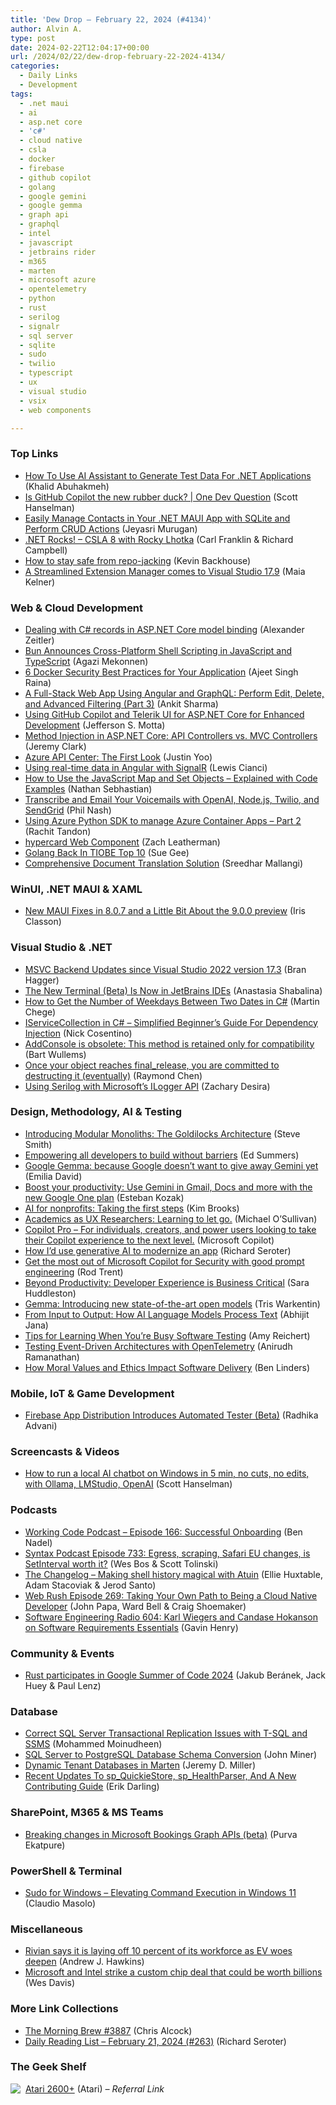 ```yaml
---
title: 'Dew Drop – February 22, 2024 (#4134)'
author: Alvin A.
type: post
date: 2024-02-22T12:04:17+00:00
url: /2024/02/22/dew-drop-february-22-2024-4134/
categories:
  - Daily Links
  - Development
tags:
  - .net maui
  - ai
  - asp.net core
  - 'c#'
  - cloud native
  - csla
  - docker
  - firebase
  - github copilot
  - golang
  - google gemini
  - google gemma
  - graph api
  - graphql
  - intel
  - javascript
  - jetbrains rider
  - m365
  - marten
  - microsoft azure
  - opentelemetry
  - python
  - rust
  - serilog
  - signalr
  - sql server
  - sqlite
  - sudo
  - twilio
  - typescript
  - ux
  - visual studio
  - vsix
  - web components

---
```

### <a name="top"></a>Top Links

  * <a href="https://blog.jetbrains.com/dotnet/2024/02/21/jetbrains-ai-assistant-generate-test-data-for-dotnet/" target="_blank" rel="noopener">How To Use AI Assistant to Generate Test Data For .NET Applications</a> (Khalid Abuhakmeh)
  * <a href="http://www.youtube.com/watch?v=PmWVlbKNvxo" target="_blank" rel="noopener">Is GitHub Copilot the new rubber duck? | One Dev Question</a> (Scott Hanselman)
  * <a href="https://www.syncfusion.com/blogs/post/manage-contact-maui-sqlite-crud.aspx?utm_source=alvinashcraft&utm_medium=email&utm_campaign=alvinashcraft_blog_edmfeb24" target="_blank" rel="noopener">Easily Manage Contacts in Your .NET MAUI App with SQLite and Perform CRUD Actions</a> (Jeyasri Murugan)
  * <a href="https://www.spreaker.com/episode/csla-8-with-rocky-lhotka--58772303" target="_blank" rel="noopener">.NET Rocks! &#8211; CSLA 8 with Rocky Lhotka</a> (Carl Franklin & Richard Campbell)
  * <a href="https://github.blog/2024-02-21-how-to-stay-safe-from-repo-jacking/" target="_blank" rel="noopener">How to stay safe from repo-jacking</a> (Kevin Backhouse)
  * <a href="https://devblogs.microsoft.com/visualstudio/a-streamlined-extension-manager-comes-to-visual-studio-17-9/" target="_blank" rel="noopener">A Streamlined Extension Manager comes to Visual Studio 17.9</a> (Maia Kelner)



### <a name="web"></a>Web & Cloud Development

  * <a href="https://alexanderzeitler.com/articles/dealing-with-csharp-records-in-aspnet-core-model-binding/" target="_blank" rel="noopener">Dealing with C# records in ASP.NET Core model binding</a> (Alexander Zeitler)
  * <a href="https://www.infoq.com/news/2024/02/bun-announces-bun-shell/?utm_campaign=infoq_content&utm_source=infoq&utm_medium=feed&utm_term=global" target="_blank" rel="noopener">Bun Announces Cross-Platform Shell Scripting in JavaScript and TypeScript</a> (Agazi Mekonnen)
  * <a href="https://www.docker.com/blog/6-docker-security-best-practices-for-your-application/" target="_blank" rel="noopener">6 Docker Security Best Practices for Your Application</a> (Ajeet Singh Raina)
  * <a href="https://www.syncfusion.com/blogs/post/full-stack-app-angular-graphql-3.aspx" target="_blank" rel="noopener">A Full-Stack Web App Using Angular and GraphQL: Perform Edit, Delete, and Advanced Filtering (Part 3)</a> (Ankit Sharma)
  * <a href="https://www.telerik.com/blogs/using-github-copilot-telerik-ui-aspnet-core-enhanced-development" target="_blank" rel="noopener">Using GitHub Copilot and Telerik UI for ASP.NET Core for Enhanced Development</a> (Jefferson S. Motta)
  * <a href="https://jeremybytes.blogspot.com/2024/02/method-injection-in-aspnet-core-api.html" target="_blank" rel="noopener">Method Injection in ASP.NET Core: API Controllers vs. MVC Controllers</a> (Jeremy Clark)
  * <a href="https://techcommunity.microsoft.com/t5/apps-on-azure-blog/azure-api-center-the-first-look/ba-p/4060180" target="_blank" rel="noopener">Azure API Center: The First Look</a> (Justin Yoo)
  * <a href="https://blog.logrocket.com/using-real-time-data-angular-signalr/" target="_blank" rel="noopener">Using real-time data in Angular with SignalR</a> (Lewis Cianci)
  * <a href="https://www.freecodecamp.org/news/javascript-map-and-set-objects-explained/" target="_blank" rel="noopener">How to Use the JavaScript Map and Set Objects – Explained with Code Examples</a> (Nathan Sebhastian)
  * <a href="https://www.twilio.com/en-us/blog/transcribe-email-voicemails-openai-node-twilio-sendgrid" target="_blank" rel="noopener">Transcribe and Email Your Voicemails with OpenAI, Node.js, Twilio, and SendGrid</a> (Phil Nash)
  * <a href="https://techcommunity.microsoft.com/t5/apps-on-azure-blog/using-azure-python-sdk-to-manage-azure-container-apps-part-2/ba-p/4059840" target="_blank" rel="noopener">Using Azure Python SDK to manage Azure Container Apps &#8211; Part 2</a> (Rachit Tandon)
  * <a href="https://www.zachleat.com/web/hypercard/" target="_blank" rel="noopener">hypercard Web Component</a> (Zach Leatherman)
  * <a href="http://www.i-programmer.info/news/98-languages/16990-golang-back-in-tiobe-top-10.html" target="_blank" rel="noopener">Golang Back In TIOBE Top 10</a> (Sue Gee)
  * <a href="https://devblogs.microsoft.com/azuregov/document-translation-solution/" target="_blank" rel="noopener">Comprehensive Document Translation Solution</a> (Sreedhar Mallangi)



### <a name="silverlight"></a>WinUI, .NET MAUI & XAML

  * <a href="https://www.irisclasson.com/2024/02/15/new-maui-fixes-in-8.0.7-and-a-little-bit-about-the-9.0.0-preview/" target="_blank" rel="noopener">New MAUI Fixes in 8.0.7 and a Little Bit About the 9.0.0 preview</a> (Iris Classon)



### <a name="dotnet"></a>Visual Studio & .NET

  * <a href="https://devblogs.microsoft.com/cppblog/msvc-backend-updates-since-visual-studio-2022-version-17-3/" target="_blank" rel="noopener">MSVC Backend Updates since Visual Studio 2022 version 17.3</a> (Bran Hagger)
  * <a href="https://blog.jetbrains.com/idea/2024/02/the-new-terminal-beta-is-now-in-jetbrains-ides/" target="_blank" rel="noopener">The New Terminal (Beta) Is Now in JetBrains IDEs</a> (Anastasia Shabalina)
  * <a href="https://code-maze.com/csharp-find-number-of-weekdays-between-two-dates/" target="_blank" rel="noopener">How to Get the Number of Weekdays Between Two Dates in C#</a> (Martin Chege)
  * <a href="https://www.devleader.ca/2024/02/21/iservicecollection-in-c-simplified-beginners-guide-for-dependency-injection/" target="_blank" rel="noopener">IServiceCollection in C# – Simplified Beginner’s Guide For Dependency Injection</a> (Nick Cosentino)
  * <a href="https://bartwullems.blogspot.com/2024/02/addconsole-is-obsolete-this-method-is.html" target="_blank" rel="noopener">AddConsole is obsolete: This method is retained only for compatibility</a> (Bart Wullems)
  * <a href="https://devblogs.microsoft.com/oldnewthing/20240221-00/?p=109431" target="_blank" rel="noopener">Once your object reaches final_release, you are committed to destructing it (eventually)</a> (Raymond Chen)
  * <a href="https://code-maze.com/aspnetcore-using-serilog-with-microsofts-ilogger-api/" target="_blank" rel="noopener">Using Serilog with Microsoft’s ILogger API</a> (Zachary Desira)



### <a name="design"></a>Design, Methodology, AI & Testing

  * <a href="https://ardalis.com/introducing-modular-monoliths-goldilocks-architecture/" target="_blank" rel="noopener">Introducing Modular Monoliths: The Goldilocks Architecture</a> (Steve Smith)
  * <a href="https://github.blog/2024-02-21-empowering-all-developers-to-build-without-barriers/" target="_blank" rel="noopener">Empowering all developers to build without barriers</a> (Ed Summers)
  * <a href="https://www.theverge.com/2024/2/21/24078610/google-gemma-gemini-small-ai-model-open-source" target="_blank" rel="noopener">Google Gemma: because Google doesn’t want to give away Gemini yet</a> (Emilia David)
  * <a href="https://blog.google/products/google-one/google-one-gemini-ai-gmail-docs-sheets/" target="_blank" rel="noopener">Boost your productivity: Use Gemini in Gmail, Docs and more with the new Google One plan</a> (Esteban Kozak)
  * <a href="https://techcommunity.microsoft.com/t5/nonprofit-community-blog/ai-for-nonprofits-taking-the-first-steps/ba-p/4064045" target="_blank" rel="noopener">AI for nonprofits: Taking the first steps</a> (Kim Brooks)
  * <a href="https://medium.com/uxr-microsoft/academics-as-ux-researchers-learning-to-let-go-6322ee0f3af0?source=rss----59751c8587e8---4" target="_blank" rel="noopener">Academics as UX Researchers: Learning to let go.</a> (Michael O&#8217;Sullivan)
  * <a href="https://www.microsoft.com/store/b/copilotpro" target="_blank" rel="noopener">Copilot Pro &#8211; For individuals, creators, and power users looking to take their Copilot experience to the next level.</a> (Microsoft Copilot)
  * <a href="https://seroter.com/2024/02/21/how-id-use-generative-ai-to-modernize-an-app/" target="_blank" rel="noopener">How I’d use generative AI to modernize an app</a> (Richard Seroter)
  * <a href="https://www.microsoft.com/en-us/security/blog/2024/02/21/get-the-most-out-of-microsoft-copilot-for-security-with-good-prompt-engineering/" target="_blank" rel="noopener">Get the most out of Microsoft Copilot for Security with good prompt engineering</a> (Rod Trent)
  * <a href="https://www.pulumi.com/blog/software-developer-experience-devex-devx-devops-culture/" target="_blank" rel="noopener">Beyond Productivity: Developer Experience is Business Critical</a> (Sara Huddleston)
  * <a href="https://blog.google/technology/developers/gemma-open-models/" target="_blank" rel="noopener">Gemma: Introducing new state-of-the-art open models</a> (Tris Warkentin)
  * <a href="https://dailydotnettips.com/from-input-to-output-how-ai-language-models-process-text/" target="_blank" rel="noopener">From Input to Output: How AI Language Models Process Text</a> (Abhijit Jana)
  * <a href="https://www.telerik.com/blogs/tips-learning-when-busy-software-testing" target="_blank" rel="noopener">Tips for Learning When You’re Busy Software Testing</a> (Amy Reichert)
  * <a href="https://thenewstack.io/testing-event-driven-architectures-with-opentelemetry/" target="_blank" rel="noopener">Testing Event-Driven Architectures with OpenTelemetry</a> (Anirudh Ramanathan)
  * <a href="https://www.infoq.com/news/2024/02/moral-values-software-delivery/?utm_campaign=infoq_content&utm_source=infoq&utm_medium=feed&utm_term=global" target="_blank" rel="noopener">How Moral Values and Ethics Impact Software Delivery</a> (Ben Linders)



### <a name="mobile"></a>Mobile, IoT & Game Development

  * <a href="https://firebase.blog/posts/2024/02/automated-smoke-testing-app-distribution" target="_blank" rel="noopener">Firebase App Distribution Introduces Automated Tester (Beta)</a> (Radhika Advani)



### <a name="videos"></a>Screencasts & Videos

  * <a href="http://www.youtube.com/watch?v=_AxXtXwdZmY" target="_blank" rel="noopener">How to run a local AI chatbot on Windows in 5 min, no cuts, no edits, with Ollama, LMStudio, OpenAI</a> (Scott Hanselman)



### <a name="podcasts"></a>Podcasts

  * <a href="https://www.bennadel.com/blog/4594-working-code-podcast-episode-166-successful-onboarding.htm" target="_blank" rel="noopener">Working Code Podcast &#8211; Episode 166: Successful Onboarding</a> (Ben Nadel)
  * <a href="https://syntax.fm/733" target="_blank" rel="noopener">Syntax Podcast Episode 733: Egress, scraping, Safari EU changes, is SetInterval worth it?</a> (Wes Bos & Scott Tolinski)
  * <a href="https://changelog.com/podcast/579" target="_blank" rel="noopener">The Changelog &#8211; Making shell history magical with Atuin</a> (Ellie Huxtable, Adam Stacoviak & Jerod Santo)
  * <a href="https://www.webrush.io/episodes/episode-269-taking-your-own-path-to-being-a-cloud-native-developer" target="_blank" rel="noopener">Web Rush Episode 269: Taking Your Own Path to Being a Cloud Native Developer</a> (John Papa, Ward Bell & Craig Shoemaker)
  * <a href="https://se-radio.net/2024/02/se-radio-604-karl-wiegers-and-candase-hokanson-on-software-requirements-essentials/" target="_blank" rel="noopener">Software Engineering Radio 604: Karl Wiegers and Candase Hokanson on Software Requirements Essentials</a> (Gavin Henry)



### <a name="events"></a>Community & Events

  * <a href="https://blog.rust-lang.org/2024/02/21/Rust-participates-in-GSoC-2024.html" target="_blank" rel="noopener">Rust participates in Google Summer of Code 2024</a> (Jakub Beránek, Jack Huey & Paul Lenz)



### <a name="sql"></a>Database

  * <a href="https://www.mssqltips.com/sqlservertip/7933/troubleshoot-sql-server-transactional-replication-step-by-step/" target="_blank" rel="noopener">Correct SQL Server Transactional Replication Issues with T-SQL and SSMS</a> (Mohammed Moinudheen)
  * <a href="https://www.mssqltips.com/sqlservertip/7931/migrate-a-database-schema-from-sql-server-to-postgresql/" target="_blank" rel="noopener">SQL Server to PostgreSQL Database Schema Conversion</a> (John Miner)
  * <a href="https://jeremydmiller.com/2024/02/21/dynamic-tenant-databases-in-marten/" target="_blank" rel="noopener">Dynamic Tenant Databases in Marten</a> (Jeremy D. Miller)
  * <a href="https://erikdarling.com/recent-updates-to-sp_quickiestore-sp_healthparser-and-a-new-contributing-guide/" target="_blank" rel="noopener">Recent Updates To sp_QuickieStore, sp_HealthParser, And A New Contributing Guide</a> (Erik Darling)



### <a name="sp"></a>SharePoint, M365 & MS Teams

  * <a href="https://devblogs.microsoft.com/microsoft365dev/breaking-changes-in-microsoft-bookings-graph-apis-beta/" target="_blank" rel="noopener">Breaking changes in Microsoft Bookings Graph APIs (beta)</a> (Purva Ekatpure)



### <a name="ps"></a>PowerShell & Terminal

  * <a href="https://www.infoq.com/news/2024/02/sudo-windows/?utm_campaign=infoq_content&utm_source=infoq&utm_medium=feed&utm_term=global" target="_blank" rel="noopener">Sudo for Windows &#8211; Elevating Command Execution in Windows 11</a> (Claudio Masolo)



### <a name="misc"></a>Miscellaneous

  * <a href="https://www.theverge.com/2024/2/21/24079572/rivian-layoff-ev-production-q4-earnings" target="_blank" rel="noopener">Rivian says it is laying off 10 percent of its workforce as EV woes deepen</a> (Andrew J. Hawkins)
  * <a href="https://www.theverge.com/2024/2/21/24079336/microsoft-intel-chip-partnership-foundry-tsmc" target="_blank" rel="noopener">Microsoft and Intel strike a custom chip deal that could be worth billions</a> (Wes Davis)



### <a name="links"></a>More Link Collections

  * <a href="https://blog.cwa.me.uk/2024/02/22/the-morning-brew-3887/" target="_blank" rel="noopener">The Morning Brew #3887</a> (Chris Alcock)
  * <a href="https://seroter.com/2024/02/21/daily-reading-list-february-21-2024-263/" target="_blank" rel="noopener">Daily Reading List – February 21, 2024 (#263)</a> (Richard Seroter)



### <a name="shelf"></a>The Geek Shelf

<a href="https://www.amazon.com/dp/B0CG7LMFKY/?tag=amavin-20" target="_blank" rel="noopener"><img decoding="async" align="left" style="margin: 0px 4px 0px 0px; border: 0px currentcolor; border-image: none; float: left; display: inline; background-image: none;" src="https://m.media-amazon.com/images/I/41ikOWcsO9L._SS135_.jpg" border="0" /></a>&nbsp;<a href="https://www.amazon.com/dp/B0CG7LMFKY/?tag=amavin-20" target="_blank" rel="noopener">Atari 2600+</a> (Atari) _&#8211; Referral Link_
